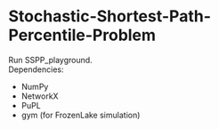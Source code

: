 # Stochastic-Shortest-Path-Percentile-Problem

Run SSPP_playground.  
Dependencies:
* NumPy
* NetworkX
* PuPL
* gym (for FrozenLake simulation)
